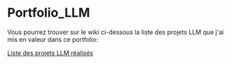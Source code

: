 # Portfolio_LLM

Vous pourrez trouver sur le wiki ci-dessous la liste des projets LLM que j'ai mis en valeur dans ce portfolio:

[Liste des projets LLM réalisés](https://github.com/skuld71/Portfolio_LLM/wiki/Page-d'accueil-%E2%80%90-liste-des-projets)
